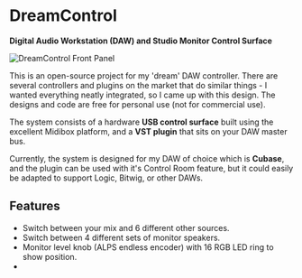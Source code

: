 # DreamControl
**Digital Audio Workstation (DAW) and Studio Monitor Control Surface**

![DreamControl Front Panel](https://i.imgur.com/ogYC02I.png)

This is an open-source project for my 'dream' DAW controller. There are several controllers and plugins on the market that do similar things - I wanted everything neatly integrated, so I came up with this design. The designs and code are free for personal use (not for commercial use).

The system consists of a hardware **USB control surface** built using the excellent Midibox platform, and a **VST plugin** that sits on your DAW master bus.

Currently, the system is designed for my DAW of choice which is **Cubase**, and the plugin can be used with it's Control Room feature, but it could easily be adapted to support Logic, Bitwig, or other DAWs.
## Features
 - Switch between your mix and 6 different other sources.
 - Switch between 4 different sets of monitor speakers.
 - Monitor level knob (ALPS endless encoder) with 16 RGB LED ring to show position.
 - 

<!--stackedit_data:
eyJoaXN0b3J5IjpbLTEwNDI5OTQ4OTEsMzU3NTE3NzA2LC0xNT
IwMDYzN119
-->